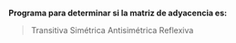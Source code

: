 **Programa para determinar si la matriz de adyacencia es:**
>Transitiva
>Simétrica
>Antisimétrica
>Reflexiva
